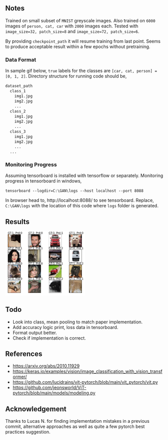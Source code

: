 ## Notes

Trained on small subset of `MNIST` greyscale images. Also trained on `6000` images of `person, cat, car` with `2000` images each. Tested with `image_size=32, patch_size=8` and `image_size=72, patch_size=6`.

By providing `checkpoint_path` it will resume training from last point. Seems to produce acceptable result within a few epochs without pretraining.

### Data Format

In sample gif below, `true` labels for the classes are `[car, cat, person] = [0, 1, 2]`. Directory structure for running code should be,

```
dataset_path
  class_1
    img1.jpg
    img2.jpg
    ...
  class_2
    img1.jpg
    img2.jpg
    ...
  class_3
    img1.jpg
    img2.jpg
    ...
  ...
```

### Monitoring Progress

Assuming tensorboard is installed with tensorflow or separately. Monitoring progress in tensorboard in windows,

```
tensorboard --logdir=C:\GAN\logs --host localhost --port 8088
```

In browser head to, http://localhost:8088/ to see tensorboard. Replace, `C:\GAN\logs` with the location of this code where `logs` folder is generated.



## Results

<img src="results/vit.gif" width=50% height=50%>

## Todo

- Look into class, mean pooling to match paper implementation.
- Add accuracy logic print, loss data in tensorboard.
- Format output better.
- Check if implementation is correct.


## References
- https://arxiv.org/abs/2010.11929
- https://keras.io/examples/vision/image_classification_with_vision_transformer/
- https://github.com/lucidrains/vit-pytorch/blob/main/vit_pytorch/vit.py
- https://github.com/jeonsworld/ViT-pytorch/blob/main/models/modeling.py

## Acknowledgement

Thanks to Lucas N. for finding implementation mistakes in a previous commit, alternative approaches as well as quite a few pytorch best practices suggestion.
